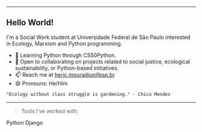

---

## Hello World! 

I'm a Social Work student at Universidade Federal de São Paulo interested in Ecology, Marxism and Python programming.

- 🌱 Learning Python through CS50Python.
- 👯 Open to collaborating on projects related to social justice, ecological sustainability, or Python-based initiatives.
- 📫 Reach me at [heric.moura@unifesp.br](mailto:heric.moura@unifesp.br).
- 😄 Pronouns: He/Him

``"Ecology without class struggle is gardening." - Chico Mendes``

---
> Tools I've worked with:

 Python Django

